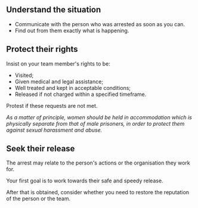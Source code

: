 [Title]: # (Seek their release)
[Order]: # (1)

## Understand the situation

*	Communicate with the person who was arrested as soon as you can.
*	Find out from them exactly what is happening.

## Protect their rights

Insist on your team member's rights to be:

*	Visited; 
*	Given medical and legal assistance;
*	Well treated and kept in acceptable conditions;
*	Released if not charged within a specified timeframe. 

Protest if these requests are not met. 

*As a matter of principle, women should be held
in accommodation which is physically separate from that
of male prisoners, in order to protect them against sexual
harassment and abuse.*

## Seek their release

The arrest may relate to the person's actions or the organisation they work for.

Your first goal is to work towards their safe and speedy release. 

After that is obtained, consider whether you need to restore the reputation of the person or the team.

